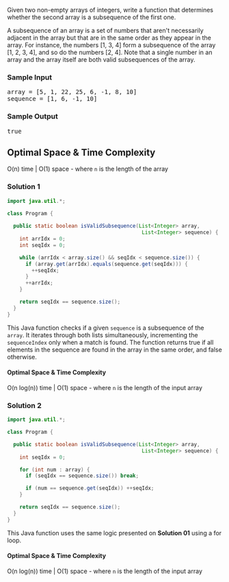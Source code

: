 <div class="BzHFKN85iSK6_k1lXqGC ae-workspace-dark"><div class="html">
<p>
  Given two non-empty arrays of integers, write a function that determines
  whether the second array is a subsequence of the first one.
</p>
<p>
  A subsequence of an array is a set of numbers that aren't necessarily adjacent
  in the array but that are in the same order as they appear in the array. For
  instance, the numbers <span>[1, 3, 4]</span> form a subsequence of the array
  <span>[1, 2, 3, 4]</span>, and so do the numbers <span>[2, 4]</span>. Note
  that a single number in an array and the array itself are both valid
  subsequences of the array.
</p>
<h3>Sample Input</h3>
<pre><span class="CodeEditor-promptParameter">array</span> = [5, 1, 22, 25, 6, -1, 8, 10]
<span class="CodeEditor-promptParameter">sequence</span> = [1, 6, -1, 10]
</pre>
<h3>Sample Output</h3>
<pre>true
</pre>
</div></div>

## Optimal Space & Time Complexity
O(n) time | O(1) space - where `n` is the length of the array

### Solution 1

```java
import java.util.*;

class Program {
  
  public static boolean isValidSubsequence(List<Integer> array, 
                                            List<Integer> sequence) {
    int arrIdx = 0;
    int seqIdx = 0;

    while (arrIdx < array.size() && seqIdx < sequence.size()) {
      if (array.get(arrIdx).equals(sequence.get(seqIdx))) {
        ++seqIdx;
      }
      ++arrIdx;
    }

    return seqIdx == sequence.size();
  }
}
```

This Java function checks if a given `sequence` is a subsequence of the `array`. It iterates through both lists simultaneously, incrementing the `sequenceIndex` only when a match is found. The function returns true if all elements in the sequence are found in the array in the same order, and false otherwise.

#### Optimal Space & Time Complexity
O(n log(n)) time | O(1) space - where `n` is the length of the input array

### Solution 2

```java
import java.util.*;

class Program {

  public static boolean isValidSubsequence(List<Integer> array, 
                                            List<Integer> sequence) {
    int seqIdx = 0;

    for (int num : array) {
      if (seqIdx == sequence.size()) break;

      if (num == sequence.get(seqIdx)) ++seqIdx;
    }

    return seqIdx == sequence.size();
  }
}
```

This Java function uses the same logic presented on **Solution 01** using a for loop.

#### Optimal Space & Time Complexity
O(n log(n)) time | O(1) space - where `n` is the length of the input array

